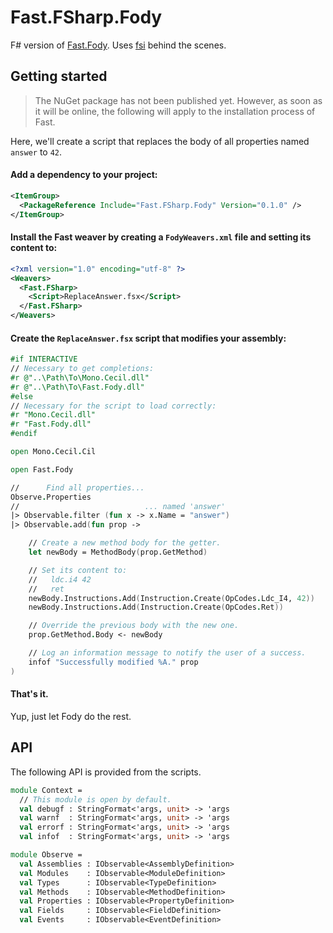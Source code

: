 Fast.FSharp.Fody
================

F# version of [Fast.Fody](..). Uses [fsi](https://www.nuget.org/packages/FSharp.Compiler.Service)
behind the scenes.

## Getting started
> The NuGet package has not been published yet. However, as soon as it will be online, the
> following will apply to the installation process of Fast.

Here, we'll create a script that replaces the body of all properties named `answer` to `42`.

#### Add a dependency to your project:
```xml
<ItemGroup>
  <PackageReference Include="Fast.FSharp.Fody" Version="0.1.0" />
</ItemGroup>
```

#### Install the Fast weaver by creating a `FodyWeavers.xml` file and setting its content to:
```xml
<?xml version="1.0" encoding="utf-8" ?>
<Weavers>
  <Fast.FSharp>
    <Script>ReplaceAnswer.fsx</Script>
  </Fast.FSharp>
</Weavers>
```

#### Create the `ReplaceAnswer.fsx` script that modifies your assembly:
```fs
#if INTERACTIVE
// Necessary to get completions:
#r @"..\Path\To\Mono.Cecil.dll"
#r @"..\Path\To\Fast.Fody.dll"
#else
// Necessary for the script to load correctly:
#r "Mono.Cecil.dll"
#r "Fast.Fody.dll"
#endif

open Mono.Cecil.Cil

open Fast.Fody

//      Find all properties...
Observe.Properties
//                            ... named 'answer'
|> Observable.filter (fun x -> x.Name = "answer")
|> Observable.add(fun prop ->

    // Create a new method body for the getter.
    let newBody = MethodBody(prop.GetMethod)

    // Set its content to:
    //   ldc.i4 42
    //   ret
    newBody.Instructions.Add(Instruction.Create(OpCodes.Ldc_I4, 42))
    newBody.Instructions.Add(Instruction.Create(OpCodes.Ret))

    // Override the previous body with the new one.
    prop.GetMethod.Body <- newBody

    // Log an information message to notify the user of a success.
    infof "Successfully modified %A." prop
)
```

#### That's it.
Yup, just let Fody do the rest.


## API
The following API is provided from the scripts.

```fs
module Context =
  // This module is open by default.
  val debugf : StringFormat<'args, unit> -> 'args
  val warnf  : StringFormat<'args, unit> -> 'args
  val errorf : StringFormat<'args, unit> -> 'args
  val infof  : StringFormat<'args, unit> -> 'args

module Observe =
  val Assemblies : IObservable<AssemblyDefinition>
  val Modules    : IObservable<ModuleDefinition>
  val Types      : IObservable<TypeDefinition>
  val Methods    : IObservable<MethodDefinition>
  val Properties : IObservable<PropertyDefinition>
  val Fields     : IObservable<FieldDefinition>
  val Events     : IObservable<EventDefinition>
```

